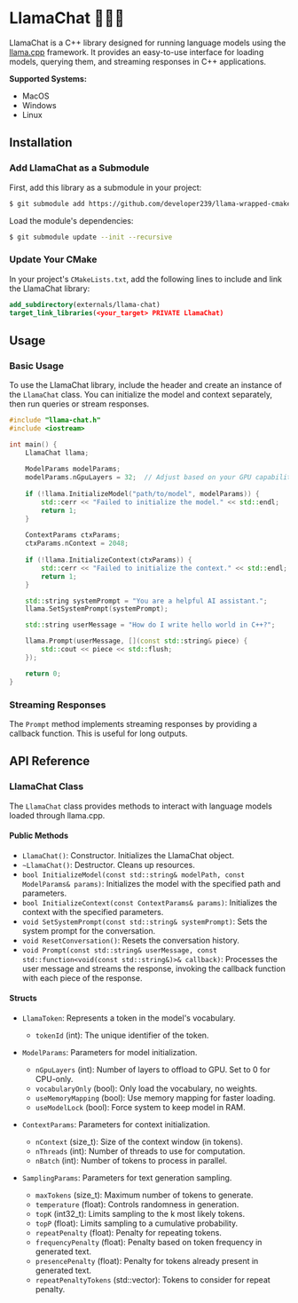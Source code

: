 # LlamaChat 🦙🦙🦙

LlamaChat is a C++ library designed for running language models using the [llama.cpp](https://github.com/your-org/llama.cpp) framework. It provides an easy-to-use interface for loading models, querying them, and streaming responses in C++ applications.

**Supported Systems:**

- MacOS
- Windows
- Linux

## Installation

### Add LlamaChat as a Submodule

First, add this library as a submodule in your project:

```bash
$ git submodule add https://github.com/developer239/llama-wrapped-cmake externals/llama-chat
```

Load the module's dependencies:

```bash
$ git submodule update --init --recursive
```

### Update Your CMake

In your project's `CMakeLists.txt`, add the following lines to include and link the LlamaChat library:

```cmake
add_subdirectory(externals/llama-chat)
target_link_libraries(<your_target> PRIVATE LlamaChat)
```

## Usage

### Basic Usage

To use the LlamaChat library, include the header and create an instance of the `LlamaChat` class. You can initialize the model and context separately, then run queries or stream responses.

```cpp
#include "llama-chat.h"
#include <iostream>

int main() {
    LlamaChat llama;
    
    ModelParams modelParams;
    modelParams.nGpuLayers = 32;  // Adjust based on your GPU capabilities
    
    if (!llama.InitializeModel("path/to/model", modelParams)) {
        std::cerr << "Failed to initialize the model." << std::endl;
        return 1;
    }
    
    ContextParams ctxParams;
    ctxParams.nContext = 2048;
    
    if (!llama.InitializeContext(ctxParams)) {
        std::cerr << "Failed to initialize the context." << std::endl;
        return 1;
    }

    std::string systemPrompt = "You are a helpful AI assistant.";
    llama.SetSystemPrompt(systemPrompt);

    std::string userMessage = "How do I write hello world in C++?";

    llama.Prompt(userMessage, [](const std::string& piece) {
        std::cout << piece << std::flush;
    });

    return 0;
}
```

### Streaming Responses

The `Prompt` method implements streaming responses by providing a callback function. This is useful for long outputs.

## API Reference

### LlamaChat Class

The `LlamaChat` class provides methods to interact with language models loaded through llama.cpp.

#### Public Methods

- `LlamaChat()`: Constructor. Initializes the LlamaChat object.
- `~LlamaChat()`: Destructor. Cleans up resources.
- `bool InitializeModel(const std::string& modelPath, const ModelParams& params)`: Initializes the model with the specified path and parameters.
- `bool InitializeContext(const ContextParams& params)`: Initializes the context with the specified parameters.
- `void SetSystemPrompt(const std::string& systemPrompt)`: Sets the system prompt for the conversation.
- `void ResetConversation()`: Resets the conversation history.
- `void Prompt(const std::string& userMessage, const std::function<void(const std::string&)>& callback)`: Processes the user message and streams the response, invoking the callback function with each piece of the response.

#### Structs

- `LlamaToken`: Represents a token in the model's vocabulary.
    - `tokenId` (int): The unique identifier of the token.

- `ModelParams`: Parameters for model initialization.
    - `nGpuLayers` (int): Number of layers to offload to GPU. Set to 0 for CPU-only.
    - `vocabularyOnly` (bool): Only load the vocabulary, no weights.
    - `useMemoryMapping` (bool): Use memory mapping for faster loading.
    - `useModelLock` (bool): Force system to keep model in RAM.

- `ContextParams`: Parameters for context initialization.
    - `nContext` (size_t): Size of the context window (in tokens).
    - `nThreads` (int): Number of threads to use for computation.
    - `nBatch` (int): Number of tokens to process in parallel.

- `SamplingParams`: Parameters for text generation sampling.
    - `maxTokens` (size_t): Maximum number of tokens to generate.
    - `temperature` (float): Controls randomness in generation.
    - `topK` (int32_t): Limits sampling to the k most likely tokens.
    - `topP` (float): Limits sampling to a cumulative probability.
    - `repeatPenalty` (float): Penalty for repeating tokens.
    - `frequencyPenalty` (float): Penalty based on token frequency in generated text.
    - `presencePenalty` (float): Penalty for tokens already present in generated text.
    - `repeatPenaltyTokens` (std::vector<LlamaToken>): Tokens to consider for repeat penalty.
